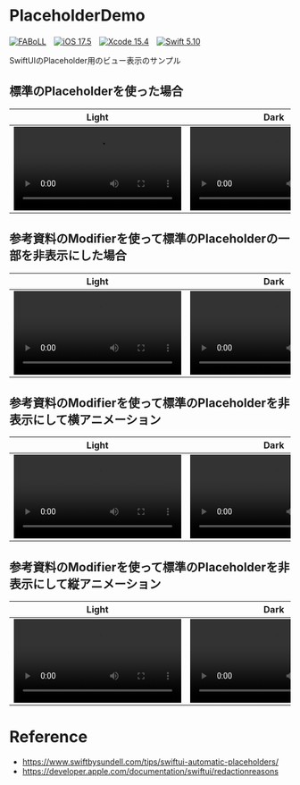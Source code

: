 # PlaceholderDemo

[![FABoLL](https://custom-icon-badges.herokuapp.com/badge/license-FABoLL-8BB80A.svg?logo=law&logoColor=white)]()　[![iOS 17.5](https://custom-icon-badges.herokuapp.com/badge/iOS-17.5-007bff.svg?logo=apple&logoColor=white)]()　[![Xcode 15.4](https://custom-icon-badges.herokuapp.com/badge/Xcode-15.4-007bff.svg?logo=Xcode&logoColor=white)]()　[![Swift 5.10](https://custom-icon-badges.herokuapp.com/badge/Swift-5.10-df5c43.svg?logo=Swift&logoColor=white)]()


SwiftUIのPlaceholder用のビュー表示のサンプル

## 標準のPlaceholderを使った場合

| Light | Dark |
|---|---|
| <video src="https://github.com/user-attachments/assets/3cf8cf83-3308-4601-8006-d8364017bbbf"> | <video src="https://github.com/user-attachments/assets/857fd966-fa48-477a-9dc0-a7ae50cb3f28"> |

## 参考資料のModifierを使って標準のPlaceholderの一部を非表示にした場合

| Light | Dark |
|---|---|
| <video src="https://github.com/user-attachments/assets/320bdfbf-0200-4b10-afbc-457e92c267c5"> | <video src="https://github.com/user-attachments/assets/868e59ee-af26-4fb3-95cd-48873ef6d0b0"> |

## 参考資料のModifierを使って標準のPlaceholderを非表示にして横アニメーション

| Light | Dark |
|---|---|
| <video src="https://github.com/user-attachments/assets/422df85c-d7ce-4990-be2b-90f1812e4766"> | <video src="https://github.com/user-attachments/assets/eb6b14ef-4d2b-477d-ad7a-19a04da8d77a"> |

## 参考資料のModifierを使って標準のPlaceholderを非表示にして縦アニメーション

| Light | Dark |
|---|---|
| <video src="https://github.com/user-attachments/assets/c93793c8-1d13-42c6-b697-7befdc3c42ad"> | <video src="https://github.com/user-attachments/assets/9dd328d9-d6ed-4235-a38d-2cba0ec3ad01"> |

# Reference

- https://www.swiftbysundell.com/tips/swiftui-automatic-placeholders/
- https://developer.apple.com/documentation/swiftui/redactionreasons
